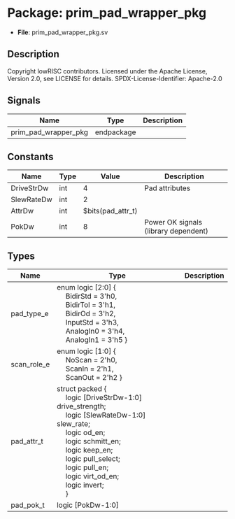 # Package: prim_pad_wrapper_pkg

- **File**: prim_pad_wrapper_pkg.sv
## Description

Copyright lowRISC contributors.
 Licensed under the Apache License, Version 2.0, see LICENSE for details.
 SPDX-License-Identifier: Apache-2.0
 

## Signals

| Name                 | Type       | Description |
| -------------------- | ---------- | ----------- |
| prim_pad_wrapper_pkg | endpackage |             |
## Constants

| Name       | Type | Value             | Description                           |
| ---------- | ---- | ----------------- | ------------------------------------- |
| DriveStrDw | int  | 4                 | Pad attributes                        |
| SlewRateDw | int  | 2                 |                                       |
| AttrDw     | int  | $bits(pad_attr_t) |                                       |
| PokDw      | int  | 8                 | Power OK signals (library dependent)  |
## Types

| Name        | Type                                                                                                                                                                                                                                                                                                                                                                                                                                                                                                                                                                                                                                                                                                                                                                                                    | Description |
| ----------- | ------------------------------------------------------------------------------------------------------------------------------------------------------------------------------------------------------------------------------------------------------------------------------------------------------------------------------------------------------------------------------------------------------------------------------------------------------------------------------------------------------------------------------------------------------------------------------------------------------------------------------------------------------------------------------------------------------------------------------------------------------------------------------------------------------- | ----------- |
| pad_type_e  | enum logic [2:0] {<br><span style="padding-left:20px">     BidirStd = 3'h0,<br><span style="padding-left:20px">       BidirTol = 3'h1,<br><span style="padding-left:20px">       BidirOd = 3'h2,<br><span style="padding-left:20px">        InputStd = 3'h3,<br><span style="padding-left:20px">       AnalogIn0 = 3'h4,<br><span style="padding-left:20px">      AnalogIn1 = 3'h5     }                                                                                                                                                                                                                                                                                                                                                                                                                |             |
| scan_role_e | enum logic [1:0] {<br><span style="padding-left:20px">     NoScan = 2'h0,<br><span style="padding-left:20px">     ScanIn = 2'h1,<br><span style="padding-left:20px">     ScanOut = 2'h2   }                                                                                                                                                                                                                                                                                                                                                                                                                                                                                                                                                                                                             |             |
| pad_attr_t  | struct packed {<br><span style="padding-left:20px">     logic [DriveStrDw-1:0] drive_strength;<br><span style="padding-left:20px">      logic [SlewRateDw-1:0] slew_rate;<br><span style="padding-left:20px">           logic od_en;<br><span style="padding-left:20px">                                logic schmitt_en;<br><span style="padding-left:20px">                           logic keep_en;<br><span style="padding-left:20px">                              logic pull_select;<br><span style="padding-left:20px">                          logic pull_en;<br><span style="padding-left:20px">                              logic virt_od_en;<br><span style="padding-left:20px">                           logic invert;<br><span style="padding-left:20px">                             } |             |
| pad_pok_t   | logic [PokDw-1:0]                                                                                                                                                                                                                                                                                                                                                                                                                                                                                                                                                                                                                                                                                                                                                                                       |             |
